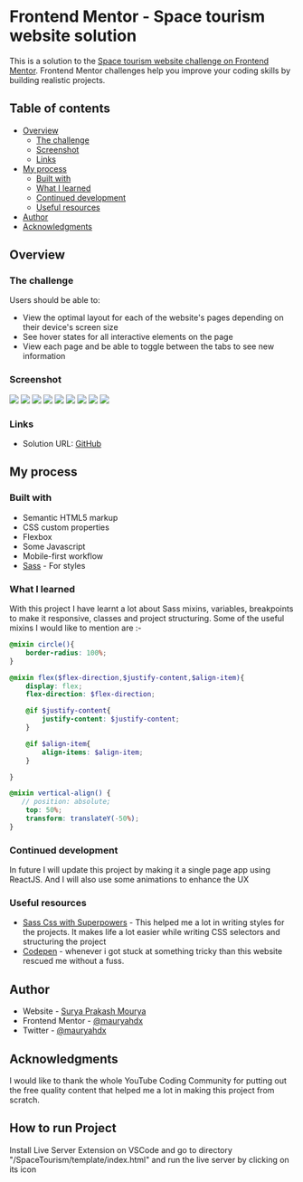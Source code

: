 # Frontend Mentor - Space tourism website solution

This is a solution to the [Space tourism website challenge on Frontend Mentor](https://www.frontendmentor.io/challenges/space-tourism-multipage-website-gRWj1URZ3). Frontend Mentor challenges help you improve your coding skills by building realistic projects. 

## Table of contents

- [Overview](#overview)
  - [The challenge](#the-challenge)
  - [Screenshot](#screenshot)
  - [Links](#links)
- [My process](#my-process)
  - [Built with](#built-with)
  - [What I learned](#what-i-learned)
  - [Continued development](#continued-development)
  - [Useful resources](#useful-resources)
- [Author](#author)
- [Acknowledgments](#acknowledgments)


## Overview

### The challenge

Users should be able to:

- View the optimal layout for each of the website's pages depending on their device's screen size
- See hover states for all interactive elements on the page
- View each page and be able to toggle between the tabs to see new information

### Screenshot

![](./screenshot.jpg)
![](./0.png)
![](./1.png)
![](./2.png)
![](./3.png)
![](./4.png)
![](./5.png)
![](./6.png)
![](./7.png)


### Links

- Solution URL: [GitHub](https://github.com/mauryahdx/SpaceTourism)


## My process

### Built with

- Semantic HTML5 markup
- CSS custom properties
- Flexbox
- Some Javascript
- Mobile-first workflow
- [Sass](https://sass-lang.com/) - For styles



### What I learned

With this project I have learnt a lot about Sass mixins, variables, breakpoints to make it responsive, classes and project structuring. Some of the useful mixins I would like to mention are :-


```scss
@mixin circle(){
    border-radius: 100%;
}
```
```scss
@mixin flex($flex-direction,$justify-content,$align-item){
    display: flex;
    flex-direction: $flex-direction;

    @if $justify-content{
        justify-content: $justify-content;
    }

    @if $align-item{
        align-items: $align-item;
    }

}
```

```scss
@mixin vertical-align() {
   // position: absolute;
    top: 50%;
    transform: translateY(-50%);    
}
```



### Continued development

In future I will update this project by making it a single page app using ReactJS. And I will also use some animations to enhance the UX



### Useful resources

- [Sass Css with Superpowers](https://sass-lang.com/documentation) - This helped me a lot in writing styles for the projects. It makes life a lot easier while writing CSS selectors and structuring the project
- [Codepen](https://codepen.io/) - whenever i got stuck at something tricky than this website rescued me without a fuss.



## Author

- Website - [Surya Prakash Mourya](https://github.com/mauryahdx/)
- Frontend Mentor - [@mauryahdx](https://www.frontendmentor.io/profile/mauryahdx)
- Twitter - [@mauryahdx](https://www.twitter.com/mauryahdx)



## Acknowledgments

I would like to thank the whole  YouTube Coding Community for putting out the free quality content that helped me 
a lot in making this project from scratch.

## How to run Project
Install Live Server Extension on VSCode and go to directory "/SpaceTourism/template/index.html" and run the live server by clicking on its icon